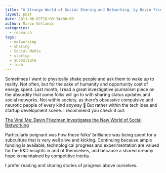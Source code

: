 ```yaml
---
title: "A Strange World of Social Sharing and Networking, by Devin Friedman"
layout: post
date: 2011-06-02T16:00:34+00:00
author: Mario Vellandi
categories:
  - research
tags:
  - networking
  - sharing
  - Social Media
  - startup
  - subculture
  - tech
---
```

Sometimes I want to physically shake people and ask them to wake up to reality. Not often, but for the sake of humanity and opportunity cost of energy spent. Last month, I read a great investigative journalism piece on the absurdity that some folks will go to with sharing status updates and social networks. Not within society, as there&#8217;s obsessive compulsive and neurotic people of every kind anyway 🙂 But rather within the tech idea and startup development scene. I recommend you check it out:

[The Viral Me: Devin Friedman Investigates the New World of Social Networking](http://www.gq.com/news-politics/big-issues/201012/viral-me-silicon-valley-social-networking-devin-friedman?printable=true)

Particularly poignant was how these folks&#8217; brilliance was being spent for a subculture that is very well alive and kicking. Continuing because ample funding is available, technological progress and experimentation are valued for the R&D insights in and of themselves, and because a shared dreamy hope is maintained by competitive inertia.

I prefer reading and sharing stories of progress above ourselves.
